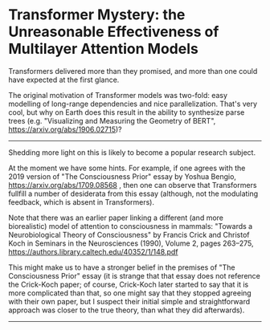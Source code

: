 # Transformer Mystery: the Unreasonable Effectiveness of Multilayer Attention Models

Transformers delivered more than they promised, and more than one could have expected at the first glance.

The original motivation of Transformer models was two-fold: easy modelling of long-range dependencies and
nice parallelization. That's very cool, but why on Earth does this result in the ability to synthesize
parse trees (e.g. "Visualizing and Measuring the Geometry of BERT", https://arxiv.org/abs/1906.02715)?

---

Shedding more light on this is likely to become a popular research subject.

At the moment we have some hints. For example, if one agrees with the 2019 version of 
"The Consciousness Prior" essay by Yoshua Bengio, https://arxiv.org/abs/1709.08568 , then one
can observe that Transformers fullfill a number of desiderata from this essay
(although, not the modulating feedback, which is absent in Transformers).

Note that there was an earlier paper linking a different (and more biorealistic) model of
attention to consciousness in mammals: "Towards a Neurobiological Theory of Consciousness" 
by Francis Crick and Christof Koch in Seminars in the Neurosciences (1990), Volume 2, pages 263–275, 
https://authors.library.caltech.edu/40352/1/148.pdf

This might make us to have a stronger belief in the premises of "The Consciousness Prior" essay
(it is strange that that essay does not reference the Crick-Koch paper; of course, Crick-Koch
later started to say that it is more complicated than that, so one might say that they stopped
agreeing with their own paper, but I suspect their initial
simple and straightforward approach was closer to the true theory, than what they did afterwards).

---
